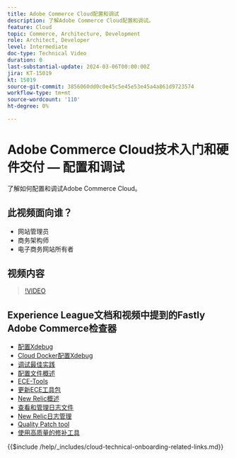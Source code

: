 ```yaml
---
title: Adobe Commerce Cloud配置和调试
description: 了解Adobe Commerce Cloud配置和调试。
feature: Cloud
topic: Commerce, Architecture, Development
role: Architect, Developer
level: Intermediate
doc-type: Technical Video
duration: 0
last-substantial-update: 2024-03-06T00:00:00Z
jira: KT-15019
kt: 15019
source-git-commit: 3856060dd0c0e45c5e45e53e45a4a861d9723574
workflow-type: tm+mt
source-wordcount: '110'
ht-degree: 0%

---
```



# Adobe Commerce Cloud技术入门和硬件交付 — 配置和调试

了解如何配置和调试Adobe Commerce Cloud。

## 此视频面向谁？

- 网站管理员
- 商务架构师
- 电子商务网站所有者

## 视频内容

>[!VIDEO](https://video.tv.adobe.com/v/3427709?learn=on)

## Experience League文档和视频中提到的Fastly Adobe Commerce检查器

- [配置Xdebug](https://experienceleague.adobe.com/docs/commerce-cloud-service/user-guide/develop/test/debug.html)
- [Cloud Docker配置Xdebug](https://developer.adobe.com/commerce/cloud-tools/docker/test/configure-xdebug/)
- [调试最佳实践](https://experienceleague.adobe.com/docs/commerce-operations/implementation-playbook/best-practices/development/debugging.html)
- [配置文件概述](https://experienceleague.adobe.com/docs/commerce-cloud-service/user-guide/configure/overview.html)
- [ECE-Tools](https://experienceleague.adobe.com/docs/commerce-cloud-service/user-guide/dev-tools/ece-tools/package-overview.html)
- [更新ECE工具包](https://experienceleague.adobe.com/docs/commerce-cloud-service/user-guide/dev-tools/ece-tools/update-package.html)
- [New Relic概述](https://experienceleague.adobe.com/docs/commerce-cloud-service/user-guide/monitor/new-relic/new-relic-service.html)
- [查看和管理日志文件](https://experienceleague.adobe.com/docs/commerce-cloud-service/user-guide/develop/test/log-locations.html)
- [New Relic日志管理](https://experienceleague.adobe.com/docs/commerce-cloud-service/user-guide/monitor/new-relic/log-management.html)
- [Quality Patch tool](https://experienceleague.adobe.com/tools/commerce-quality-patches/index.html)
- [使用高质量的修补工具](https://experienceleague.adobe.com/docs/commerce-operations/tools/quality-patches-tool/usage.html)

{{$include /help/_includes/cloud-technical-onboarding-related-links.md}}
